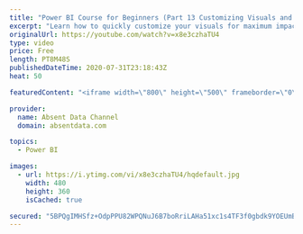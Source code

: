 ```yaml
---
title: "Power BI Course for Beginners (Part 13 Customizing Visuals and Dashboard Structure)"
excerpt: "Learn how to quickly customize your visuals for maximum impact and use visual philosophy to improve your insights."
originalUrl: https://youtube.com/watch?v=x8e3czhaTU4
type: video
price: Free
length: PT8M48S
publishedDateTime: 2020-07-31T23:18:43Z
heat: 50

featuredContent: "<iframe width=\"800\" height=\"500\" frameborder=\"0\" src=\"https://www.youtube.com/embed/x8e3czhaTU4\" allow=\"accelerometer; autoplay; encrypted-media; gyroscope; picture-in-picture\" allowfullscreen></iframe>"

provider:
  name: Absent Data Channel
  domain: absentdata.com

topics:
  - Power BI

images:
  - url: https://i.ytimg.com/vi/x8e3czhaTU4/hqdefault.jpg
    width: 480
    height: 360
    isCached: true

secured: "5BPQgIMHSfz+OdpPPU82WPQNuJ6B7boRriLAHa51xc1s4TF3f0gbdk9YOEUmBua4hNXjUxCu5x8kwv5RnaEa/+lG7g3K0tbH2bJfw0eYc1OsGgr6MBI2x2xiIYI5sZORZxeOt2BAC4zYdRVtvFnWkR6/2YhYwfXhEKxPJJtAUdjVFvA4rLFELQhMnhc9YWG0AjGeBLeNkX7A+P2F53v/OLfUO2b8Oc6fD2wk7tDfF0GT0z9OnD4vpYlTZk1P3X4j3SZTbgeBeNM9B4f9xoXtxK9p6M0pjFs5J1XqDSL7qKdtWBA6PDq6kRf/AomgeVOaIlKao6OuGBts+IIv0mssBP0yEBRf2qJ0wSqKa8XnXkodaraaIx0HC0EuUJHcfPPfPpxa+52McN4/U3/8WeediPy4dYmFTXdT0kDdor5b7eE=;mCa8tZTCME/1ZozxhbtPhw=="
---
```


